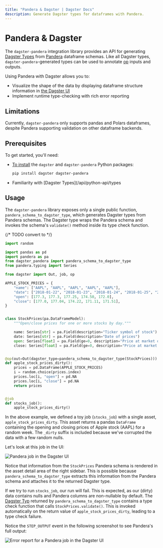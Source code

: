 ```yaml
---
title: "Pandera & Dagster | Dagster Docs"
description: Generate Dagster types for dataframes with Pandera.
---
```


# Pandera & Dagster

The `dagster-pandera` integration library provides an API for generating [Dagster Types](/api/python-api/types) from [Pandera](https://github.com/pandera-dev/pandera) dataframe schemas. Like all Dagster types, `dagster-pandera`-generated types can be used to annotate [op](/guides/build/ops) inputs and outputs.

Using Pandera with Dagster allows you to:

- Visualize the shape of the data by displaying dataframe structure information in [the Dagster UI](/concepts/webserver/ui)
- Implement runtime type-checking with rich error reporting

## Limitations

Currently, `dagster-pandera` only supports pandas and Polars dataframes, despite Pandera supporting validation on other dataframe backends.

## Prerequisites

To get started, you'll need:

- [To install](/getting-started/installation) the `dagster` and `dagster-pandera` Python packages:

  ```bash
  pip install dagster dagster-pandera
  ```

- Familiarity with [Dagster Types](/api/python-api/types

## Usage

The `dagster-pandera` library exposes only a single public function, `pandera_schema_to_dagster_type`, which generates Dagster types from Pandera schemas. The Dagster type wraps the Pandera schema and invokes the schema's `validate()` method inside its type check function.

{/* TODO convert to <CodeExample> */}
```python file=/integrations/pandera/example.py
import random

import pandas as pd
import pandera as pa
from dagster_pandera import pandera_schema_to_dagster_type
from pandera.typing import Series

from dagster import Out, job, op

APPLE_STOCK_PRICES = {
    "name": ["AAPL", "AAPL", "AAPL", "AAPL", "AAPL"],
    "date": ["2018-01-22", "2018-01-23", "2018-01-24", "2018-01-25", "2018-01-26"],
    "open": [177.3, 177.3, 177.25, 174.50, 172.0],
    "close": [177.0, 177.04, 174.22, 171.11, 171.51],
}


class StockPrices(pa.DataFrameModel):
    """Open/close prices for one or more stocks by day."""

    name: Series[str] = pa.Field(description="Ticker symbol of stock")
    date: Series[str] = pa.Field(description="Date of prices")
    open: Series[float] = pa.Field(ge=0, description="Price at market open")
    close: Series[float] = pa.Field(ge=0, description="Price at market close")


@op(out=Out(dagster_type=pandera_schema_to_dagster_type(StockPrices)))
def apple_stock_prices_dirty():
    prices = pd.DataFrame(APPLE_STOCK_PRICES)
    i = random.choice(prices.index)
    prices.loc[i, "open"] = pd.NA
    prices.loc[i, "close"] = pd.NA
    return prices


@job
def stocks_job():
    apple_stock_prices_dirty()
```

In the above example, we defined a toy job (`stocks_job`) with a single asset, `apple_stock_prices_dirty`. This asset returns a pandas `DataFrame` containing the opening and closing prices of Apple stock (AAPL) for a random week. The `_dirty` suffix is included because we've corrupted the data with a few random nulls.

Let's look at this job in the UI:

![Pandera job in the Dagster UI](/images/guides/dagster_pandera/schema.png)

Notice that information from the `StockPrices` Pandera schema is rendered in the asset detail area of the right sidebar. This is possible because `pandera_schema_to_dagster_type` extracts this information from the Pandera schema and attaches it to the returned Dagster type.

If we try to run `stocks_job`, our run will fail. This is expected, as our (dirty) data contains nulls and Pandera columns are non-nullable by default. The [Dagster Typ](/api/python-api/types) returned by `pandera_schema_to_dagster_type` contains a type check function that calls `StockPrices.validate()`. This is invoked automatically on the return value of `apple_stock_prices_dirty`, leading to a type check failure.

Notice the `STEP_OUTPUT` event in the following screenshot to see Pandera's full output:

![Error report for a Pandera job in the Dagster UI](/images/guides/dagster_pandera/error-report.png)
